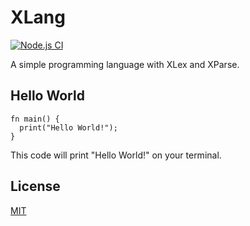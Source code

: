 # XLang

[![Node.js CI](https://github.com/yjl9903/XLang/workflows/Node.js%20CI/badge.svg)](https://github.com/yjl9903/XLang/actions)

A simple programming language with XLex and XParse.

## Hello World

```
fn main() {
  print("Hello World!");
}
```

This code will print "Hello World!" on your terminal.

## License

[MIT](https://github.com/yjl9903/XLang/blob/master/LICENSE)
